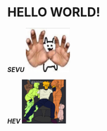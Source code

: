 # HELLO WORLD!
**_SEVU_**
<img src="sevu.png" width="100" height="100"/>

**_HEV_**
<img src="hev.png" width="100" height="100"/>
